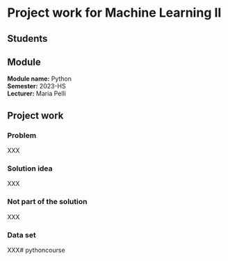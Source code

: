 # Project work for Machine Learning II

## Students

## Module
**Module name:** Python <br />
**Semester:** 2023-HS <br />
**Lecturer:** Maria Pelli <br />

## Project work

### Problem
XXX

### Solution idea
XXX

### Not part of the solution
XXX


### Data set
XXX#   p y t h o n c o u r s e  
 